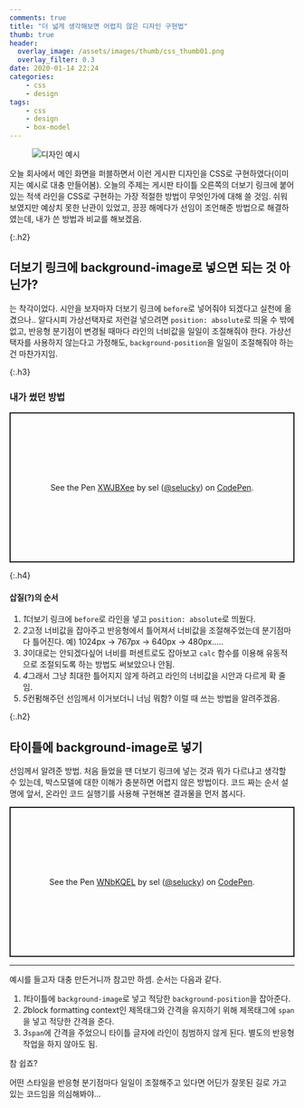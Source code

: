 ```yaml
---
comments: true
title: "더 넓게 생각해보면 어렵지 않은 디자인 구현법"
thumb: true
header:
  overlay_image: /assets/images/thumb/css_thumb01.png
  overlay_filter: 0.3
date: 2020-01-14 22:24
categories:
    - css
    - design
tags:
    - css
    - design
    - box-model
---
```

<figure class="rsp-img type1 align--center">
    <img src="/assets/images/post/css-line_img01.png" alt="디자인 예시">
</figure>

오늘 회사에서 메인 화면을 퍼블하면서 이런 게시판 디자인을 CSS로 구현하였다(이미지는 예시로 대충 만들어봄). 오늘의 주제는 게시판 타이틀 오른쪽의 더보기 링크에 붙어 있는 적색 라인을 CSS로 구현하는 가장 적절한 방법이 무엇인가에 대해 쓸 것임. 쉬워 보였지만 예상치 못한 난관이 있었고, 끙끙 해메다가 선임이 조언해준 방법으로 해결하였는데, 내가 쓴 방법과 비교를 해보겠음.

{:.h2}
## 더보기 링크에 background-image로 넣으면 되는 것 아닌가?
는 착각이었다. 시안을 보자마자 더보기 링크에 <code>before</code>로 넣어줘야 되겠다고 실천에 옮겼으나.. 알다시피 가상선택자로 저런걸 넣으려면 <code>position: absolute</code>로 띄울 수 밖에 없고, 반응형 분기점이 변경될 때마다 라인의 너비값을 일일이 조절해줘야 한다. 가상선택자를 사용하지 않는다고 가정해도, <code>background-position</code>을 일일이 조절해줘야 하는 건 마찬가지임.

{:.h3}
### <span>내가 썼던 방법</span>
<p class="codepen" data-height="265" data-theme-id="default" data-default-tab="css,result" data-user="selucky" data-slug-hash="XWJBXee" style="height: 265px; box-sizing: border-box; display: flex; align-items: center; justify-content: center; border: 2px solid; margin: 1em 0; padding: 1em;" data-pen-title="XWJBXee">
  <span>See the Pen <a href="https://codepen.io/selucky/pen/XWJBXee">
  XWJBXee</a> by sel (<a href="https://codepen.io/selucky">@selucky</a>)
  on <a href="https://codepen.io">CodePen</a>.</span>
</p>
<script async src="https://static.codepen.io/assets/embed/ei.js"></script>

{:.h4}
#### 삽질(?)의 순서
<div class="cont-box type1">
    <ol class="bu-list--num type2">
        <li><em class="num">1</em>더보기 링크에 <code>before</code>로 라인을 넣고 <code>position: absolute</code>로 띄웠다.</li>
        <li><em class="num">2</em>고정 너비값을 잡아주고 반응형에서 틀어져서 너비값을 조절해주었는데 분기점마다 틀어진다. 예) 1024px &rarr; 767px &rarr; 640px &rarr; 480px.....</li>
        <li><em class="num">3</em>이대로는 안되겠다싶어 너비를 퍼센트로도 잡아보고 <code>calc</code> 함수를 이용해 유동적으로 조절되도록 하는 방법도 써보았으나 안됨.</li>
        <li><em class="num">4</em>그래서 그냥 최대한 틀어지지 않게 하려고 라인의 너비값을 시안과 다르게 확 줄임.</li>
        <li><em class="num">5</em>컨펌해주던 선임께서 이거보더니 너님 뭐함? 이럴 때 쓰는 방법을 알려주겠음.</li>
    </ol>
</div>

{:.h2}
## 타이틀에 background-image로 넣기
선임께서 알려준 방법. 처음 들었을 땐 더보기 링크에 넣는 것과 뭐가 다르냐고 생각할 수 있는데, 박스모델에 대한 이해가 충분하면 어렵지 않은 방법이다. 코드 짜는 순서 설명에 앞서, 온라인 코드 실행기를 사용해 구현해본 결과물을 먼저 봅시다.

<p class="codepen" data-height="265" data-theme-id="default" data-default-tab="css,result" data-user="selucky" data-slug-hash="WNbKQEL" style="height: 265px; box-sizing: border-box; display: flex; align-items: center; justify-content: center; border: 2px solid; margin: 1em 0; padding: 1em;" data-pen-title="WNbKQEL">
  <span>See the Pen <a href="https://codepen.io/selucky/pen/WNbKQEL">
  WNbKQEL</a> by sel (<a href="https://codepen.io/selucky">@selucky</a>)
  on <a href="https://codepen.io">CodePen</a>.</span>
</p>
<script async src="https://static.codepen.io/assets/embed/ei.js"></script>

<hr>

예시를 들고자 대충 만든거니까 참고만 하셈. 순서는 다음과 같다.

<div class="cont-box type1 mt--standard">
    <ol class="bu-list--num type2">
        <li><em class="num">1</em>타이틀에 <code>background-image</code>로 넣고 적당한 <code>background-position</code>을 잡아준다.</li>
        <li><em class="num">2</em>block formatting context인 제목태그와 간격을 유지하기 위해 제목태그에 <code>span</code>을 넣고 적당한 간격을 준다.</li>
        <li><em class="num">3</em><code>span</code>에 간격을 주었으니 타이틀 글자에 라인이 침범하지 않게 된다. 별도의 반응형 작업을 하지 않아도 됨.</li>
    </ol>
</div>

참 쉽죠?

어떤 스타일을 반응형 분기점마다 일일이 조절해주고 있다면 어딘가 잘못된 길로 가고 있는 코드임을 의심해봐야...
